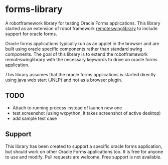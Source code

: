 # forms-library
A robotframework library for testing Oracle Forms applications.
This library started as an extension of robot framework [remoteswinglibrary](https://github.com/robotframework/remoteswinglibrary) to include support for oracle forms.

Oracle forms applications typically run as an applet in the browser and are built using oracle specific components rather than standard swing components.
The goal of this library is to extend the robotframework remoteswinglibrary with the necessary keywords to drive an oracle forms application.

This library assumes that the oracle forms applications is started directly using java web start (JNLP) and not as a browser plugin.


## TODO
* Attach to running process instead of launch new one
* test screenshot (using wxpython, it takes screenshot of active desktop)
* add sample test case

## Support

This library has been created to support a specific oracle forms application, but should work on other Oracle Forms applications too. It is free for anyone to use and modify. Pull requests are welcome.
Free support is not available.